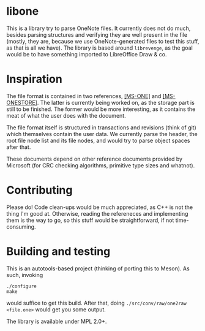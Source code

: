 libone
=

This is a library try to parse OneNote files.
It currently does not do much, besides parsing structures and verifying they are well present in the file (mostly, they are, because we use OneNote-generated files to test this stuff, as that is all we have). The library is based around `librevenge`, as the goal would be to have something imported to LibreOffice Draw & co.

Inspiration
=
The file format is contained in two references, [[MS-ONE]](https://docs.microsoft.com/en-us/openspecs/office_file_formats/ms-one) and [[MS-ONESTORE]](https://docs.microsoft.com/en-us/openspecs/office_file_formats/ms-onestore). The latter is currently being worked on, as the storage part is still to be finished. The former would be more interesting, as it contains the meat of what the user does with the document.

The file format itself is structured in transactions and revisions (think of git) which themselves contain the user data. We currently parse the header, the root file node list and its file nodes, and would try to parse object spaces after that.

These documents depend on other reference documents provided by Microsoft (for CRC checking algorithms, primitive type sizes and whatnot).

Contributing
=
Please do! Code clean-ups would be much appreciated, as C++ is not the thing I'm good at. Otherwise, reading the refereneces and implementing them is the way to go, so this stuff would be straightforward, if not time-consuming.

Building and testing
=
This is an autotools-based project (thinking of porting this to Meson). As such, invoking
```
./configure
make
```
would suffice to get this build. After that, doing `./src/conv/raw/one2raw <file.one>` would get you some output.

The library is available under MPL 2.0+.
